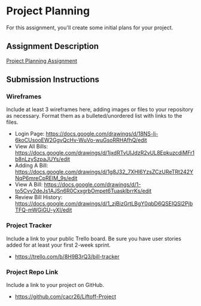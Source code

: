 # Project Planning
For this assignment, you'll create some initial plans for your project.

## Assignment Description
[Project Planning Assignment](https://education.launchcode.org/liftoff/modules/assignments/project-planning)

## Submission Instructions

### Wireframes

Include at least 3 wireframes here, adding images or files to your repository as necessary. Format them as a bulleted/unordered list with links to the files.

- Login Page: https://docs.google.com/drawings/d/18NS-li-6koCUsooEW2GgvQcHv-WuVo-wuGsoRRHAfhQ/edit
- View All Bills: https://docs.google.com/drawings/d/1jxdRTvUIJdzR2vUL8EpkuzcdiMFr1b8nLzySzpaJUYs/edit
- Adding A Bill: https://docs.google.com/drawings/d/1g8J32_7XHl6YzsZCzUReTRt242YNqP6mreCpREIM_9s/edit
- View A Bill: https://docs.google.com/drawings/d/1-to5Cvv2deJs1AJSn6R0CxxgrbOmpet6TuasklbrrKs/edit
- Review Bill History: https://docs.google.com/drawings/d/1_zjBizGrtLBgY0qbD6QSEIQSl2PjbTFQ-mWGiGU-yXI/edit
### Project Tracker

Include a link to your public Trello board. Be sure you have user stories added for at least your first 2-week sprint.

- https://trello.com/b/8H9B3rQ3/bill-tracker

### Project Repo Link

Include a link to your project on GitHub.

- https://github.com/cacr26/Liftoff-Project